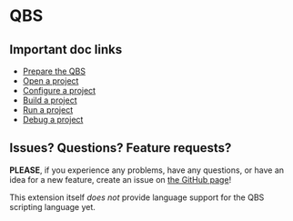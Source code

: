 # QBS

## Important doc links

- [Prepare the QBS](docs/how-to.md#prepare-qbs)
- [Open a project](docs/how-to.md#open-a-project)
- [Configure a project](docs/how-to.md#open-a-project)
- [Build a project](docs/how-to.md#build-a-project)
- [Run a project](docs/how-to.md#run-a-project)
- [Debug a project](docs/how-to.md#debug-a-project)

## Issues? Questions? Feature requests?

**PLEASE**, if you experience any problems, have any questions, or have an idea
for a new feature, create an issue on [the GitHub page](https://github.com/denis-shienkov/vscode-qbs/issues)!

This extension itself *does not* provide language support for the QBS
scripting language yet.
